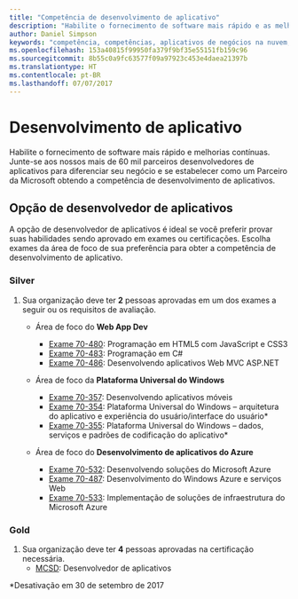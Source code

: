 ```yaml
---
title: "Competência de desenvolvimento de aplicativo"
description: "Habilite o fornecimento de software mais rápido e as melhorias contínuas. Junte-se aos nossos mais de 60 mil parceiros desenvolvedores de aplicativos para diferenciar seu negócio e se estabelecer como um Parceiro da Microsoft obtendo a competência de desenvolvimento de aplicativos."
author: Daniel Simpson
keywords: "competência, competências, aplicativos de negócios na nuvem, desenvolvimento de aplicativos"
ms.openlocfilehash: 153a40815f99950fa379f9bf35e55151fb159c96
ms.sourcegitcommit: 8b55c0a9fc63577f09a97923c453e4daea21397b
ms.translationtype: HT
ms.contentlocale: pt-BR
ms.lasthandoff: 07/07/2017
---
```

# <a name="application-development"></a>Desenvolvimento de aplicativo 

Habilite o fornecimento de software mais rápido e melhorias contínuas. Junte-se aos nossos mais de 60 mil parceiros desenvolvedores de aplicativos para diferenciar seu negócio e se estabelecer como um Parceiro da Microsoft obtendo a competência de desenvolvimento de aplicativos.

## <a name="application-builder-option"></a>Opção de desenvolvedor de aplicativos
A opção de desenvolvedor de aplicativos é ideal se você preferir provar suas habilidades sendo aprovado em exames ou certificações.  Escolha exames da área de foco de sua preferência para obter a competência de desenvolvimento de aplicativo.


### <a name="silver"></a>Silver
1. Sua organização deve ter **2** pessoas aprovadas em um dos exames a seguir ou os requisitos de avaliação.

    - Área de foco do **Web App Dev**
        - [Exame 70-480](https://www.microsoft.com/en-us/learning/exam-70-480.aspx): Programação em HTML5 com JavaScript e CSS3  
        - [Exame 70-483](https://www.microsoft.com/en-us/learning/exam-70-483.aspx): Programação em C# 
        - [Exame 70-486](https://www.microsoft.com/en-us/learning/exam-70-486.aspx): Desenvolvendo aplicativos Web MVC ASP.NET  

    - Área de foco da **Plataforma Universal do Windows**
        - [Exame 70-357](https://www.microsoft.com/en-us/learning/exam-70-357.aspx): Desenvolvendo aplicativos móveis 
        - [Exame 70-354](https://www.microsoft.com/en-us/learning/exam-70-354.aspx): Plataforma Universal do Windows – arquitetura do aplicativo e experiência do usuário/interface do usuário*  
        - [Exame 70-355](https://www.microsoft.com/en-us/learning/exam-70-355.aspx): Plataforma Universal do Windows – dados, serviços e padrões de codificação do aplicativo*  

    - Área de foco do **Desenvolvimento de aplicativos do Azure**
        - [Exame 70-532](https://www.microsoft.com/en-us/learning/exam-70-532.aspx): Desenvolvendo soluções do Microsoft Azure 
        - [Exame 70-487](https://www.microsoft.com/en-us/learning/exam-70-487.aspx): Desenvolvimento do Windows Azure e serviços Web
        - [Exame 70-533](https://www.microsoft.com/en-us/learning/exam-70-533.aspx): Implementação de soluções de infraestrutura do Microsoft Azure   


### <a name="gold"></a>Gold
1. Sua organização deve ter **4** pessoas aprovadas na certificação necessária.
    - [MCSD](https://www.microsoft.com/en-us/learning/mcsd-app-builder-certification.aspx): Desenvolvedor de aplicativos 

*Desativação em 30 de setembro de 2017
